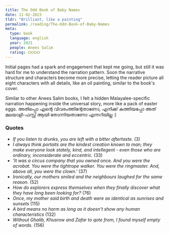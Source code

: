 ```yaml
---
title: The Odd Book of Baby Names
date: 11-02-2023
tldr: "Brilliant, like a painting"
permalink: /reading/The-Odd-Book-of-Baby-Names
meta: 
  type: book
  language: english
  year: 2021
  people: Anees Salim
  rating: ⭘⭘⭘⭘
---
```


Initial pages had a spark and engagement that kept me going, but still it was hard for me to understand the narration pattern. Soon the narrative structure and characters become more precise, letting the reader picture all eight characters with all details, like an oil painting, similar to the book's cover. 

Similar to other Anees Salim books, I felt a hidden Malayalee-specific narration happening inside the universal story, more like a pack of easter eggs. അതിപ്പൊ എന്റെ വിവരംത്തിന്റേതാണോ, എനിക്ക് കത്തിയപ്പോ അത് മലയാളി-ഫസ്റ്റ് ആയി തോന്നിയതാണോ എന്നറിയില്ല :) 

### Quotes 
- *If you listen to drunks, you are left with a bitter aftertaste.* (3)
- *I always think portaits are the kindest creation known to man; they make everyone look stately, kind, and intellegent - even those who are ordinary, inconsiderate and eccentric.* (33)
- *'It was a circus company that you owned once. And you were the acrobat. You were the tightrope walker. You were the ringmaster. And, above all, you were the clown.'* (37)
- *Ironically, our mothers smiled and the neighbours laughed for the same reason.* (52)
- *How do explorers express themselves when they finally discover what they have long been looking for?* (76)
- *Once, my mother said birth and death were as identical as sunrises and sunsets* (115)
- *A bird means no harm as long as it doesn't show any human characteristics* (132)
- *Without Ghalib, Khusrow and Zafar to qote from, I found myself empty of words.* (156)
